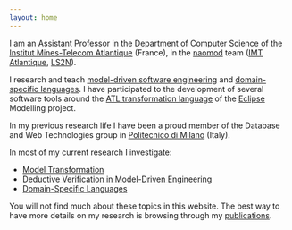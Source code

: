```yaml
---
layout: home
---
```


I am an Assistant Professor in the Department of Computer Science of the [Institut Mines-Telecom Atlantique](http://www.imt-atlantique.fr/) (France), in the [naomod](https://naomod.github.io/) team ([IMT Atlantique](http://www.imt-atlantique.fr/), [LS2N](http://ls2n.fr/)). 

I research and teach [model-driven software engineering](https://en.wikipedia.org/wiki/Model-driven_engineering) and [domain-specific languages](https://en.wikipedia.org/wiki/Domain-specific_language). I have participated to the development of several software tools around the [ATL transformation language](https://www.eclipse.org/atl/) of the [Eclipse](https://eclipse.org/) Modelling project.

In my previous research life I have been a proud member of the Database and Web Technologies group in [Politecnico di Milano](http://www.polimi.it/en/english-version/) (Italy).

In most of my current research I investigate:

* [Model Transformation](http://web.emn.fr/x-info/atlanmod/index.php?title=Model_Transformation)
* [Deductive Verification in Model-Driven Engineering](http://web.emn.fr/x-info/atlanmod/index.php?title=Model_Quality)
* [Domain-Specific Languages](https://en.wikipedia.org/wiki/Domain-specific_language)

You will not find much about these topics in this website. The best way to have more details on my research is browsing through my [publications](publications).
